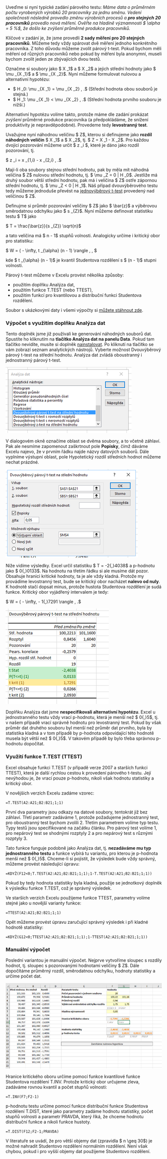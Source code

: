 Uveďme si nyní typické zadání párového testu: *Máme data o průměrném počtu vyrobených výrobků 20 pracovníky za jednu směnu. Vedení společnosti následně provedlo změnu výrobních procesů a **pro stejných 20 pracovníků** provedlo nová měření. Ověřte na hladině významnosti $ \alpha = 5 %$, že došlo ke zvýšení průměrné produkce pracovníků.*

Klíčové v zadání je, že jsme provedli **2 sady měření pro 20 stejných pracovníků**. Můžeme tedy vždy spárovat dvě měření jednoho konkrétního pracovníka. Z toho důvodu můžeme zvolit párový t-test. Pokud bychom měli měření od různých pracovníků nebo pokud by měření byla anonymní, museli bychom zvolit jeden ze zbývajících dvou testů.

Označme si soubory jako $ X _1$ a $ X _2$ a jejich střední hodnoty jako $ \mu _{X _1}$ a $ \mu _{X _2}$. Nyní můžeme formulovat nulovou a alternativní hypotézu:

* $ H _0: \mu _{X _1} = \mu _{X _2} \, .$ (Střední hodnota obou souborů je stejná.)
* $ H _1: \mu _{X _1} < \mu _{X _2} \, .$ (Střední hodnota prvního souboru je nižší.)

Alternativní hypotézu volíme takto, protože máme dle zadání prokázat *zvýšení* průměrné produkce pracovníka (a předpokládáme, že snížení produktivity je nepravděpodobné). Provedeme tedy **levostranný test**.

Uvažujme nyní náhodnou veličinu $ Z$, kterou si definujeme jako **rozdíl náhodných veličin** $ X _1$ a $ X _2$, tj. $ Z = X _1 - X _2$. Pro každou dvojici pozorování můžeme určit $ z _i $, které je dáno jako rozdíl pozorování, tj.

$ z _i = x _{1,i} - x _{2,i} \, .$

Mají-li oba soubory stejnou střední hodnotu, pak by měla mít náhodná veličina $ Z$ nulovou střední hodnotu, tj. $ \mu _Z = 0 | H _0$. Jestliže má druhý soubor větší střední hodnotu, pak má i veličina $ Z$ ostře zápornou střední hodnotu, tj. $ \mu _Z < 0 | H _1$. Náš případ dvouvýběrového testu tedy můžeme jednoduše převést na [jednovýběrový t-test](t_test.md) provedený nad veličinou $ Z$.

Definujme si průměr pozorování veličiny $ Z$ jako $ \bar{z}$ a výběrovou směrodatnou odchylku jako  $ s _{Z}$. Nyní můžeme definovat statistiku testu $ T$ jako

$ T = \frac{\bar{z}}{s _{Z}} \sqrt{n}$

a tato veličina má $ n - 1$ stupňů volnosti. Analogicky určíme i kritický obor pro statistiku:

$ W = ( - \infty,  t _{\alpha} (n - 1) \rangle \, , $

kde $ t _{\alpha} (n - 1)$ je kvantil Studentova rozdělení s $ (n - 1)$ stupni volnosti.

Párový t-test můžeme v Excelu provést několika způsoby:

* použitím doplňku Analýza dat,
* použitím funkce T.TEST (nebo TTEST),
* použitím funkcí pro kvantilovou a distribuční funkci Studentova rozdělení.

Soubor s ukázkovými daty i všemi výpočty si [můžete stáhnout zde](media/t-test-parovy/parovy-t-test.xlsx).

### Výpočet s využitím doplňku Analýza dat

Tento doplněk jsme již používali ke generování náhodných souborů dat. Spustíte ho kliknutím na **tlačítko Analýza dat na panelu Data**. Pokud tam tlačítko nevidíte, musíte si doplněk [nainstalovat](https://support.office.com/cs-cz/article/Zaveden%C3%AD-dopl%C5%88ku-Analytick%C3%A9-v-aplikaci-Excel-6a63e598-cd6d-42e3-9317-6b40ba1a66b4). Po kliknutí na tlačítko se vám zobrazí seznam analytických nástrojů. Vyberte možnost Dvouvýběrový párový t-test na střední hodnotu. Analýza dat zvládá oboustranný i jednostranný párový t-test.

![parovy t-test analyza dat 1](media/t-test-parovy/parovy-t-test-analyza-dat-1.png)

V dialogovém okně označíme oblast se dvěma soubory, a to včetně záhlaví. Pak ale nesmíme zapomenout zaškrtnout pole **Popisky**, čímž dáváme Excelu najevo, že v prvním řádku najde názvy datových souborů. Dále vyplníme výstupní oblast, pole Hypotetický rozdíl středních hodnot můžeme nechat prázdné.

![parovy t-test analyza dat 2](media/t-test-parovy/parovy-t-test-analyza-dat-22.png)

Níže vidíme výsledky. Excel určil statistiku $ T = -2{,}4038$ a p-hodnotu jako $ 0{,}0133$. Na hodnotu na třetím řádku si ale musíme dát pozor. Obsahuje hranici kritické hodnoty, ta je ale vždy kladná. Protože my provádíme levostranný test, bude se kritický obor nacházet **nalevo od nuly**. K hodnotě stačí dopsat minus, protože hustota Studentova rozdělení je sudá funkce. Kritický obor vyjádřený intervalem je tedy:

$ W = ( - \infty,  - 1{,}7291 \rangle \,  .$

![parovy t-test analyza dat 3](media/t-test-parovy/parovy-t-test-analyza-dat-31.png)

Doplňku Analýza dat jsme **nespecifikovali alternativní hypotézu**. Excel u jednostranného testu vždy vrací p-hodnotu, která je menší než $ 0{,}5$, tj. v našem případě vrací správně hodnotu pro levostranný test. Pokud by však průměr dat druhého souboru byl menší než průměr dat prvního, byla by statistika kladná a v tom případě by p-hodnota odpovídající této hodnotě musela být větší než $ 0{,}5$. V takovém případě by bylo třeba správnou p-hodnotu dopočítat.


### Využití funkce T.TEST (TTEST)

Excel obsahuje funkci T.TEST (v případě verze 2007 a starších funkci TTEST), která je další rychlou cestou k provedení párového t-testu. Její nevýhodou je, že vrací pouze p-hodnotu, nikoli však hodnotu statistiky a kritický obor.

V novějších verzích Excelu zadáme vzorec:

```
=T.TEST(A2:A21;B2:B21;1;1)
```

První dva parametry jsou odkazy na datové soubory, tentokrát již bez záhlaví. Třetí parametr zadáváme 1, protože požadujeme jednostranný test, pro oboustranný test bychom zvolili 2. Třetím parametrem volíme typ testu. Typy testů jsou specifikované na začátku článku. Pro párový test volíme 1, pro nepárový test se shodnými rozptyly 2 a pro nepárový test s různými rozptyly 3.

Tato funkce funguje podobně jako Analýza dat, tj. **nezadáváme mu typ jednostranného testu** a funkce vybírá tu variantu, pro kterou je p-hodnota menší než $ 0{,}5$. Chceme-li si pojistit, že výsledek bude vždy správný, můžeme provést následující úpravu:

```
=KDYŽ(F12<0;T.TEST(A2:A21;B2:B21;1;1);1-T.TEST(A2:A21;B2:B21;1;1))
```

Pokud by tedy hodnota statistiky byla kladná, použije se jednotkový doplněk k výsledku funkce T.TEST, což je správný výsledek.

Ve starších verzích Excelu použijeme funkce TTEST, parametry volíme stejné jako u novější varianty funkce:

```
=TTEST(A2:A21;B2:B21;1;1)
```

Opět můžeme provést úpravu zaručující správný výsledek i při kladné hodnotě statistiky:

```
=KDYŽ(G12<0;TTEST(A2:A21;B2:B21;1;1);1-TTEST(A2:A21;B2:B21;1;1))
```

### Manuální výpočet

Poslední variantou je manuální výpočet. Nejprve vytvoříme sloupec s rozdíly hodnot, tj. sloupec s pozorovanými hodnotami veličiny $ Z$. Dále dopočítáme průměrný rozdíl, směrodatnou odchylku, hodnoty statistiky a určíme počet dat.

![parovy t-test data a vysledky](media/t-test-parovy/parovy-t-test-data-a-vysledky3.png)

Hranice kritického oboru určíme pomocí funkce kvantilové funkce Studentova rozdělení T.INV. Protože kritický obor určujeme zleva, zadáváme rovnou kvantil a počet stupňů volnosti:

```
=T.INV(F7;F2-1)
```

p-hodnotu testu určíme pomocí funkce distribuční funkce Studentova rozdělení T.DIST, které jako parametry zadáme hodnotu statistiky, počet stupňů volnosti a parametr PRAVDA, který říká, že chceme hodnotu distribuční funkce a nikoli funkce hustoty.

```
=T.DIST(F12;F2-1;PRAVDA)
```

V literatuře se uvádí, že pro větší objemy dat (zpravidla $ n \geq 30$) je možné nahradit Studentovo rozdělení normálním rozdělení. Není však chybou, pokud i pro vyšší objemy dat použijeme Studentovo rozdělení.
